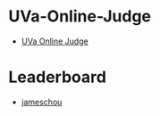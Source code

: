 # UVa-Online-Judge
*   [UVa Online Judge](http://uva.onlinejudge.org/)

# Leaderboard
*   [jameschou](http://uhunt.felix-halim.net/id/11223)
